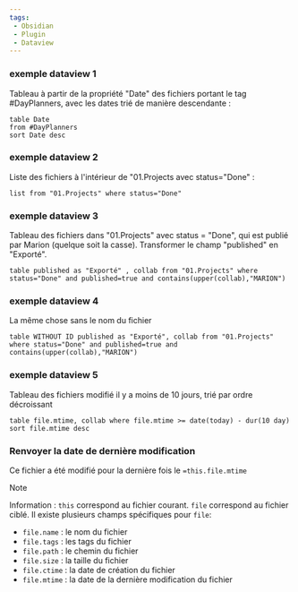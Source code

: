 ```yaml
---
tags: 
 - Obsidian
 - Plugin
 - Dataview
---
```







### exemple dataview 1

Tableau à partir de la propriété "Date" des fichiers portant le tag #DayPlanners, avec les dates trié de manière descendante :

```dataview
table Date
from #DayPlanners 
sort Date desc
```

### exemple dataview 2

Liste des fichiers à l'intérieur de "01.Projects avec status="Done" :

```dataview
list from "01.Projects" where status="Done"
```

### exemple dataview 3

Tableau des fichiers dans "01.Projects" avec status = "Done", qui est publié par Marion (quelque soit la casse). Transformer le champ "published" en "Exporté". 

```dataview
table published as "Exporté" , collab from "01.Projects" where status="Done" and published=true and contains(upper(collab),"MARION")
```


### exemple dataview 4
La même chose sans le nom du fichier

```dataview
table WITHOUT ID published as "Exporté", collab from "01.Projects" where status="Done" and published=true and contains(upper(collab),"MARION")
```

### exemple dataview 5
Tableau des fichiers modifié il y a moins de 10 jours, trié par ordre décroissant

```dataview
table file.mtime, collab where file.mtime >= date(today) - dur(10 day) sort file.mtime desc
```
### Renvoyer la date de dernière modification 

Ce fichier a été modifié pour la dernière fois le `=this.file.mtime`

>[!Note]
>Information : `this` correspond au fichier courant. `file` correspond au fichier ciblé. Il existe plusieurs champs spécifiques pour `file`:
>- `file.name` : le nom du fichier
>- `file.tags` : les tags du fichier
>- `file.path` : le chemin du fichier
>- `file.size` : la taille du fichier
>- `file.ctime` : la date de création du fichier
>- `file.mtime` : la date de la dernière modification du fichier

